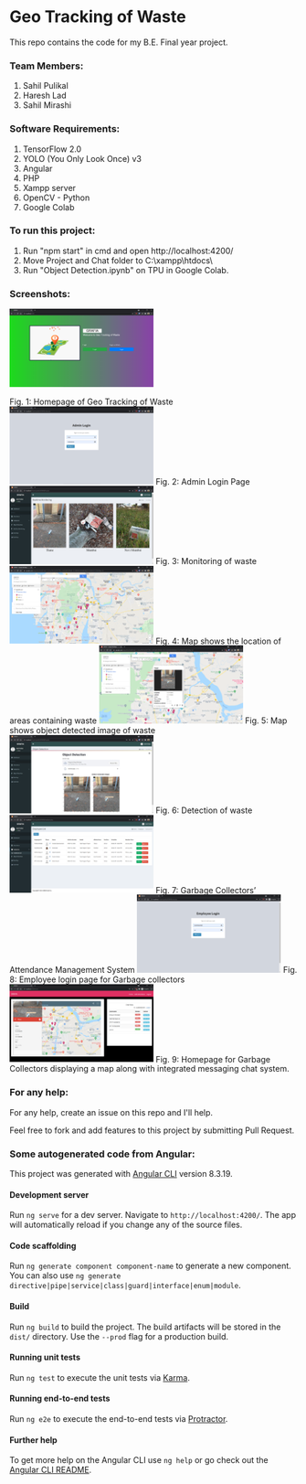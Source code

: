 # Geo Tracking of Waste
This repo contains the code for my B.E. Final year project.

### Team Members:
1. Sahil Pulikal
2. Haresh Lad
3. Sahil Mirashi

### Software Requirements:
1. TensorFlow 2.0
2. YOLO (You Only Look Once) v3
3. Angular
4. PHP
5. Xampp server
6. OpenCV - Python
7. Google Colab


### To run this project:
1. Run "npm start" in cmd and open http://localhost:4200/
2. Move Project and Chat folder to C:\xampp\htdocs\
3. Run "Object Detection.ipynb" on TPU in Google Colab.

### Screenshots:
<img src="Screenshots/1.png" width="50%" />

Fig. 1: Homepage of Geo Tracking of Waste
<img src="Screenshots/2.png" width="50%" />
Fig. 2: Admin Login Page
<img src="Screenshots/3.png" width="50%" />
Fig. 3: Monitoring of waste 
<img src="Screenshots/4.png" width="50%" />
Fig. 4: Map shows the location of areas containing waste
<img src="Screenshots/5.png" width="50%" />
Fig. 5: Map shows object detected image of waste 
<img src="Screenshots/6.png" width="50%" />
Fig. 6: Detection of waste
<img src="Screenshots/7.png" width="50%" />
Fig. 7: Garbage Collectors’ Attendance Management System
<img src="Screenshots/8.png" width="50%" />
Fig. 8: Employee login page for Garbage collectors
<img src="Screenshots/9.png" width="50%" />
Fig. 9: Homepage for Garbage Collectors displaying a map along with integrated messaging chat system.

### For any help:
For any help, create an issue on this repo and I'll help.

Feel free to fork and add features to this project by submitting Pull Request.


### Some autogenerated code from Angular:
This project was generated with [Angular CLI](https://github.com/angular/angular-cli) version 8.3.19.

#### Development server

Run `ng serve` for a dev server. Navigate to `http://localhost:4200/`. The app will automatically reload if you change any of the source files.

#### Code scaffolding

Run `ng generate component component-name` to generate a new component. You can also use `ng generate directive|pipe|service|class|guard|interface|enum|module`.

#### Build

Run `ng build` to build the project. The build artifacts will be stored in the `dist/` directory. Use the `--prod` flag for a production build.

#### Running unit tests

Run `ng test` to execute the unit tests via [Karma](https://karma-runner.github.io).

#### Running end-to-end tests

Run `ng e2e` to execute the end-to-end tests via [Protractor](http://www.protractortest.org/).

#### Further help

To get more help on the Angular CLI use `ng help` or go check out the [Angular CLI README](https://github.com/angular/angular-cli/blob/master/README.md).
